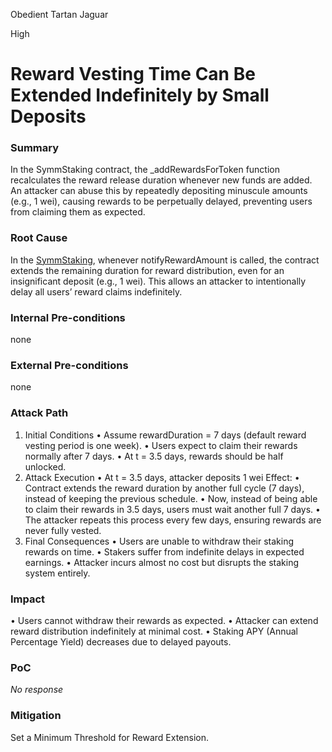 Obedient Tartan Jaguar

High

# Reward Vesting Time Can Be Extended Indefinitely by Small Deposits

### Summary

In the SymmStaking contract, the _addRewardsForToken function recalculates the reward release duration whenever new funds are added. An attacker can abuse this by repeatedly depositing minuscule amounts (e.g., 1 wei), causing rewards to be perpetually delayed, preventing users from claiming them as expected.

### Root Cause

In the [SymmStaking](https://github.com/sherlock-audit/2025-03-symm-io-stacking/blob/d7cf7fc96af1c25b53a7b500a98b411cd018c0d3/token/contracts/staking/SymmStaking.sol#L378), whenever notifyRewardAmount is called, the contract extends the remaining duration for reward distribution, even for an insignificant deposit (e.g., 1 wei). This allows an attacker to intentionally delay all users’ reward claims indefinitely.

### Internal Pre-conditions

none

### External Pre-conditions

none

### Attack Path

1. Initial Conditions
•	Assume rewardDuration = 7 days (default reward vesting period is one week).
•	Users expect to claim their rewards normally after 7 days.
•	At t = 3.5 days, rewards should be half unlocked.
2.	Attack Execution
•	At t = 3.5 days, attacker deposits 1 wei
Effect:
•	Contract extends the reward duration by another full cycle (7 days), instead of keeping the previous schedule.
•	Now, instead of being able to claim their rewards in 3.5 days, users must wait another full 7 days.
•	The attacker repeats this process every few days, ensuring rewards are never fully vested.
3.	Final Consequences
•	Users are unable to withdraw their staking rewards on time.
•	Stakers suffer from indefinite delays in expected earnings.
•	Attacker incurs almost no cost but disrupts the staking system entirely.

### Impact

•	Users cannot withdraw their rewards as expected.
•	Attacker can extend reward distribution indefinitely at minimal cost.
•	Staking APY (Annual Percentage Yield) decreases due to delayed payouts.

### PoC

_No response_

### Mitigation

Set a Minimum Threshold for Reward Extension.